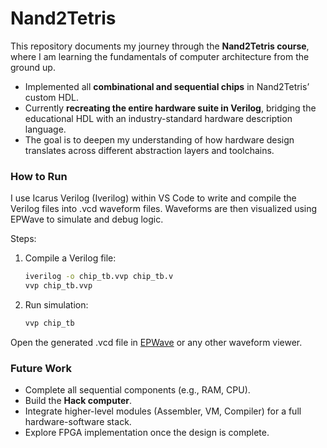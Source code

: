 # Nand2Tetris

This repository documents my journey through the **Nand2Tetris course**, where I am learning the fundamentals of computer architecture from the ground up.

- Implemented all **combinational and sequential chips** in Nand2Tetris’ custom HDL.
- Currently **recreating the entire hardware suite in Verilog**, bridging the educational HDL with an industry-standard hardware description language.
- The goal is to deepen my understanding of how hardware design translates across different abstraction layers and toolchains.

### How to Run

I use Icarus Verilog (Iverilog) within VS Code to write and compile the Verilog files into .vcd waveform files.
Waveforms are then visualized using EPWave to simulate and debug logic.

Steps:

1. Compile a Verilog file:
    
    ```bash
    iverilog -o chip_tb.vvp chip_tb.v
    vvp chip_tb.vvp
    ```
    

2. Run simulation:

    ```bash
    vvp chip_tb
    ```

Open the generated .vcd file in [EPWave](https://www.edaplayground.com/w/home) or any other waveform viewer.

### Future Work

- Complete all sequential components (e.g., RAM, CPU).
- Build the **Hack computer**.
- Integrate higher-level modules (Assembler, VM, Compiler) for a full hardware-software stack.
- Explore FPGA implementation once the design is complete.
